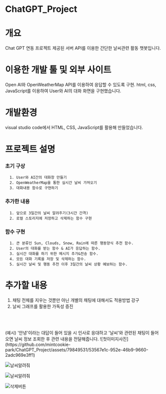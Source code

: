 # ChatGPT_Project

# 개요
   Chat GPT 연동 프로젝트
   제공된 서버 API를 이용한 간단한 날씨관련 활동 챗봇입니다.

# 이용한 개발 툴 및 외부 사이트
   Open AI와 OpenWeatherMap API를 이용하여 응답할 수 있도록 구현.
   html, css, JavaScript를 이용하여 User와 AI의 대화 화면을 구현했습니다.

# 개발환경
   visual studio code에서 HTML, CSS, JavaScript를 활용해 만들었습니다.

# 프로젝트 설명
   ### 초기 구상
      1. User와 AI간의 대화창 만들기
      2. OpenWeatherMap을 통한 실시간 날씨 가져오기
      3. 대화내용 함수로 구현하기
      
   ### 추가한 내용
      1. 앞으로 3일간의 날씨 알려주기(3시간 간격)
      2. 로컬 스토리지에 저장하고 삭제하는 함수 구현
      
   ### 함수 구현
      1. 큰 분류인 Sun, Clouds, Snow, Rain에 따른 행동양식 추천 함수.
      2. User의 대화를 받는 함수 & AI가 응답하는 함수.
      3. 실시간 대화를 하기 위한 메시지 추가&전송 함수.
      4. 모든 대화 기록을 저장 및 삭제하는 함수.
      5. 실시간 날씨 및 행동 추천 이후 3일간의 날씨 상황 예보하는 함수.
     
# 추가할 내용
   1. 채팅 전체를 지우는 것뿐만 아닌 개별의 채팅에 대해서도 적용방법 강구<br>
   2. 날씨 그래프를 활용한 가독성 증진<br>
   <br>
   <br>
   <br>
   (예시)
   '안녕'이라는 대답이 들어 있을 시 인사로 응대하고
   '날씨'와 관련된 채팅이 들어오면 날씨 정보 조회한 후
   관련 내용을 전달해줍니다.
   ![첫이미지사진](https://github.com/mintcookie-park/ChatGPT_Project/assets/79849531/53567e1c-952e-46b9-9660-2adc969e3ff1)

   ![날씨알려줘](https://github.com/mintcookie-park/ChatGPT_Project/assets/79849531/4762fc49-90a1-4315-a0c5-c93a49d40dfd)

   ![날씨알려줘](https://github.com/mintcookie-park/ChatGPT_Project/assets/79849531/7768bba4-dab3-46f7-8b46-d8f542a6755e)

   ![삭제버튼](https://github.com/mintcookie-park/ChatGPT_Project/assets/79849531/81e4a1ea-7061-4ab1-a663-1620d6eec2e4)
